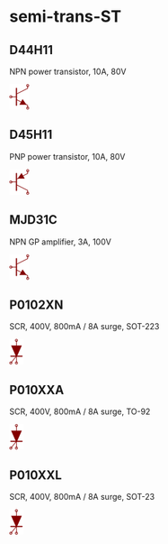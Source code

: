 # semi-trans-ST

## D44H11
NPN power transistor, 10A, 80V

![D44H11__1__1](/images/semi-trans-BC__BC546__1__1.png?raw=true) 

## D45H11
PNP power transistor, 10A, 80V

![D45H11__1__1](/images/semi-trans-BC__BC556__1__1.png?raw=true) 

## MJD31C
NPN GP amplifier, 3A, 100V

![MJD31C__1__1](/images/semi-trans-BC__BC546__1__1.png?raw=true) 

## P0102XN
SCR, 400V, 800mA / 8A surge, SOT-223

![P0102XN__1__1](/images/_semi__SCR__1__1.png?raw=true) 

## P010XXA
SCR, 400V, 800mA / 8A surge, TO-92

![P010XXA__1__1](/images/_semi__SCR__1__1.png?raw=true) 

## P010XXL
SCR, 400V, 800mA / 8A surge, SOT-23

![P010XXL__1__1](/images/_semi__SCR__1__1.png?raw=true) 

